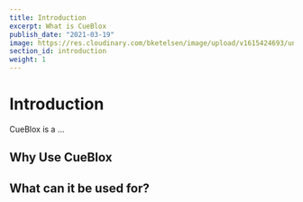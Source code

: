 ```yaml
---
title: Introduction
excerpt: What is CueBlox
publish_date: "2021-03-19"
image: https://res.cloudinary.com/bketelsen/image/upload/v1615424693/unsplash_photos_5m_Z_M06_Fc9g_0ce023bcbb.jpg
section_id: introduction
weight: 1
---
```


# Introduction

CueBlox is a ...

## Why Use CueBlox

## What can it be used for?
